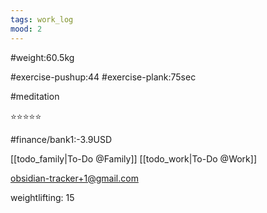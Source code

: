 ```yaml
---
tags: work_log
mood: 2
---
```


#weight:60.5kg

#exercise-pushup:44
#exercise-plank:75sec

#meditation

⭐⭐⭐⭐⭐

#finance/bank1:-3.9USD

[[todo_family|To-Do @Family]]
[[todo_work|To-Do @Work]]

obsidian-tracker+1@gmail.com

weightlifting: 15

